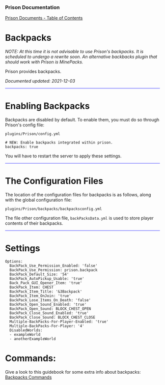 
### Prison Documentation 
[Prison Documents - Table of Contents](prison_docs_000_toc.md)

# Backpacks


*NOTE: At this time it is not advisable to use Prison's backpacks. It is scheduled to undergo a rewrite soon.  An alternative backbacks plugin that should work with Prison is MinePacks.*


Prison provides backpacks.  



*Documented updated: 2021-12-03*

<hr style="height:3px; border:none; color:#aaf; background-color:#aaf;">


# Enabling Backpacks

Backpacks are disabled by default.  To enable them, you must do so through Prison's config file:

`plugins/Prison/config.yml`

```
# NEW: Enable backpacks integrated within prison.
backpacks: true
```

You will have to restart the server to apply these settings. 



<hr style="height:3px; border:none; color:#aaf; background-color:#aaf;">


# The Configuration Files


The location of the configuration files for backpacks is as follows, along with the global configuration file:

`plugins/Prison/backpacks/backpacksconfig.yml`


The file other configuration file, `backPacksData.yml` is used to store player contents of their backpacks. 





<hr style="height:3px; border:none; color:#aaf; background-color:#aaf;">


# Settings


```
Options:
  BackPack_Use_Permission_Enabled: 'false'
  BackPack_Use_Permission: prison.backpack
  BackPack_Default_Size: '54'
  BackPack_AutoPickup_Usable: 'true'
  Back_Pack_GUI_Opener_Item: 'true'
  BackPack_Item: CHEST
  BackPack_Item_Title: '&3Backpack'
  BackPack_Item_OnJoin: 'true'
  BackPack_Lose_Items_On_Death: 'false'
  BackPack_Open_Sound_Enabled: 'true'
  BackPack_Open_Sound: BLOCK_CHEST_OPEN
  BackPack_Close_Sound_Enabled: 'true'
  BackPack_Close_Sound: BLOCK_CHEST_CLOSE
  Multiple-BackPacks-For-Player-Enabled: 'true'
  Multiple-BackPacks-For-Player: '4'
  DisabledWorlds:
  - exampleWorld
  - anotherExampleWorld

```

# Commands:

Give a look to this guidebook for some extra info about backpacks: 
[Backpacks Commands](docs-commands/prison_docs_command_43_backpack.md)

